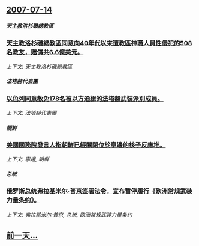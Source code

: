 ## [2007-07-14](/news/2007/07/14/index.md)

##### 天主教洛杉磯總教區
### [天主教洛杉磯總教區同意向40年代以來遭教區神職人員性侵犯的508名教友，賠償共6.6億美元。](/news/2007/07/14/天主教洛杉磯總教區同意向40年代以來遭教區神職人員性侵犯的508名教友-賠償共66億美元.md)
_上下文: 天主教洛杉磯總教區_

##### 法塔赫代表團
### [以色列同意赦免178名被以方通緝的法塔赫武裝派別成員。](/news/2007/07/14/以色列同意赦免178名被以方通緝的法塔赫武裝派別成員.md)
_上下文: 法塔赫代表團_

##### 朝鮮
### [美國國務院發言人指朝鮮已經關閉位於寧邊的核子反應堆。](/news/2007/07/14/美國國務院發言人指朝鮮已經關閉位於寧邊的核子反應堆.md)
_上下文: 寧邊, 朝鮮_

##### 总统
### [俄罗斯总统弗拉基米尔·普京签署法令，宣布暂停履行《欧洲常规武装力量条约》。](/news/2007/07/14/俄罗斯总统弗拉基米尔-普京签署法令-宣布暂停履行-欧洲常规武装力量条约.md)
_上下文: 弗拉基米尔·普京, 总统, 欧洲常规武装力量条约_

## [前一天...](/news/2007/07/13/index.md)

